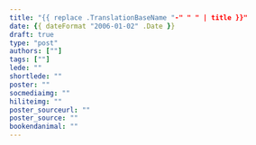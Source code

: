 ```yaml
---
title: "{{ replace .TranslationBaseName "-" " " | title }}"
date: {{ dateFormat "2006-01-02" .Date }}
draft: true
type: "post"
authors: [""]
tags: [""]
lede: ""
shortlede: ""
poster: ""
socmediaimg: ""
hiliteimg: ""
poster_sourceurl: ""
poster_source: ""
bookendanimal: ""
---
```


